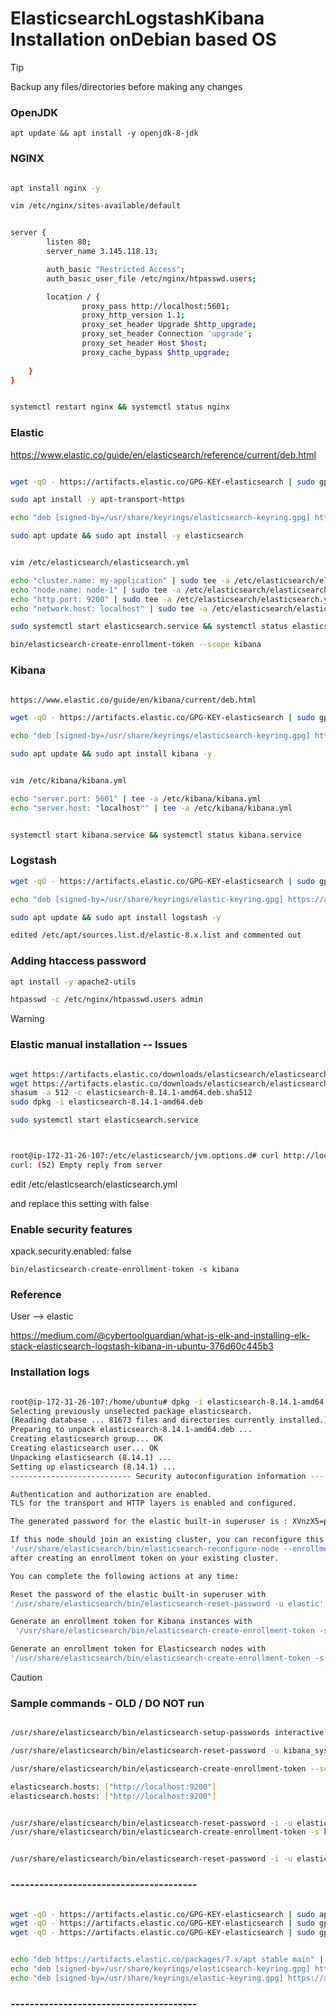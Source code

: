 

# ElasticsearchLogstashKibana Installation onDebian based OS


> [!TIP]
> 
> Backup any files/directories before making any changes



### OpenJDK

`apt update && apt install -y openjdk-8-jdk
`

### NGINX


``` bash

apt install nginx -y

vim /etc/nginx/sites-available/default


server {
        listen 80;
        server_name 3.145.118.13;

        auth_basic "Restricted Access";
        auth_basic_user_file /etc/nginx/htpasswd.users;

        location / {
                proxy_pass http://localhost:5601;
                proxy_http_version 1.1;
                proxy_set_header Upgrade $http_upgrade;
                proxy_set_header Connection 'upgrade';
                proxy_set_header Host $host;
                proxy_cache_bypass $http_upgrade;
                
    }
}


systemctl restart nginx && systemctl status nginx

```

### Elastic

https://www.elastic.co/guide/en/elasticsearch/reference/current/deb.html

``` bash

wget -qO - https://artifacts.elastic.co/GPG-KEY-elasticsearch | sudo gpg --dearmor -o /usr/share/keyrings/elasticsearch-keyring.gpg

sudo apt install -y apt-transport-https

echo "deb [signed-by=/usr/share/keyrings/elasticsearch-keyring.gpg] https://artifacts.elastic.co/packages/8.x/apt stable main" | sudo tee /etc/apt/sources.list.d/elastic-8.x.list

sudo apt update && sudo apt install -y elasticsearch


vim /etc/elasticsearch/elasticsearch.yml

echo "cluster.name: my-application" | sudo tee -a /etc/elasticsearch/elasticsearch.yml
echo "node.name: node-1" | sudo tee -a /etc/elasticsearch/elasticsearch.yml
echo "http.port: 9200" | sudo tee -a /etc/elasticsearch/elasticsearch.yml
echo "network.host: localhost" | sudo tee -a /etc/elasticsearch/elasticsearch.yml

sudo systemctl start elasticsearch.service && systemctl status elasticsearch.service

bin/elasticsearch-create-enrollment-token --scope kibana


```


### Kibana


``` bash

https://www.elastic.co/guide/en/kibana/current/deb.html

wget -qO - https://artifacts.elastic.co/GPG-KEY-elasticsearch | sudo gpg --dearmor -o /usr/share/keyrings/elasticsearch-keyring.gpg

echo "deb [signed-by=/usr/share/keyrings/elasticsearch-keyring.gpg] https://artifacts.elastic.co/packages/8.x/apt stable main" | sudo tee /etc/apt/sources.list.d/elastic-8.x.list

sudo apt update && sudo apt install kibana -y


vim /etc/kibana/kibana.yml

echo "server.port: 5601" | tee -a /etc/kibana/kibana.yml
echo "server.host: "localhost"" | tee -a /etc/kibana/kibana.yml


systemctl start kibana.service && systemctl status kibana.service


```



### Logstash


``` bash
wget -qO - https://artifacts.elastic.co/GPG-KEY-elasticsearch | sudo gpg --dearmor -o /usr/share/keyrings/elastic-keyring.gpg

echo "deb [signed-by=/usr/share/keyrings/elastic-keyring.gpg] https://artifacts.elastic.co/packages/8.x/apt stable main" | sudo tee -a /etc/apt/sources.list.d/elastic-8.x.list

sudo apt update && sudo apt install logstash -y

edited /etc/apt/sources.list.d/elastic-8.x.list and commented out 

```



### Adding htaccess password

``` bash
apt install -y apache2-utils

htpasswd -c /etc/nginx/htpasswd.users admin

```



> [!WARNING]
> 
> ### Elastic manual installation -- Issues
>
>
> ``` bash
> 
> wget https://artifacts.elastic.co/downloads/elasticsearch/elasticsearch-8.14.1-amd64.deb
> wget https://artifacts.elastic.co/downloads/elasticsearch/elasticsearch-8.14.1-amd64.deb.sha512
> shasum -a 512 -c elasticsearch-8.14.1-amd64.deb.sha512 
> sudo dpkg -i elasticsearch-8.14.1-amd64.deb
> 
> sudo systemctl start elasticsearch.service
> 
> 
> 
> root@ip-172-31-26-107:/etc/elasticsearch/jvm.options.d# curl http://localhost:9200
> curl: (52) Empty reply from server 
>
>
> ```
>
> edit /etc/elasticsearch/elasticsearch.yml
>
> and replace this setting with false
> ### Enable security features
> xpack.security.enabled: false
>
>
>
> `bin/elasticsearch-create-enrollment-token -s kibana`



### Reference

User --> elastic

https://medium.com/@cybertoolguardian/what-is-elk-and-installing-elk-stack-elasticsearch-logstash-kibana-in-ubuntu-376d60c445b3



### Installation logs

``` bash

root@ip-172-31-26-107:/home/ubuntu# dpkg -i elasticsearch-8.14.1-amd64.deb
Selecting previously unselected package elasticsearch.
(Reading database ... 81673 files and directories currently installed.)
Preparing to unpack elasticsearch-8.14.1-amd64.deb ...
Creating elasticsearch group... OK
Creating elasticsearch user... OK
Unpacking elasticsearch (8.14.1) ...
Setting up elasticsearch (8.14.1) ...
--------------------------- Security autoconfiguration information ------------------------------

Authentication and authorization are enabled.
TLS for the transport and HTTP layers is enabled and configured.

The generated password for the elastic built-in superuser is : XVnzX5=ppmzzjqghXu+3

If this node should join an existing cluster, you can reconfigure this with
'/usr/share/elasticsearch/bin/elasticsearch-reconfigure-node --enrollment-token <token-here>'
after creating an enrollment token on your existing cluster.

You can complete the following actions at any time:

Reset the password of the elastic built-in superuser with 
'/usr/share/elasticsearch/bin/elasticsearch-reset-password -u elastic'.

Generate an enrollment token for Kibana instances with 
 '/usr/share/elasticsearch/bin/elasticsearch-create-enrollment-token -s kibana'.

Generate an enrollment token for Elasticsearch nodes with 
'/usr/share/elasticsearch/bin/elasticsearch-create-enrollment-token -s node'.


```


> [!CAUTION]
> 
> ### Sample commands - OLD / DO NOT run 
> 
> ``` bash
>
> /usr/share/elasticsearch/bin/elasticsearch-setup-passwords interactive
>
> /usr/share/elasticsearch/bin/elasticsearch-reset-password -u kibana_system
>
> /usr/share/elasticsearch/bin/elasticsearch-create-enrollment-token --scope kibana
>
> elasticsearch.hosts: ["http://localhost:9200"]
> elasticsearch.hosts: ["http://localhost:9200"]
>
>
> /usr/share/elasticsearch/bin/elasticsearch-reset-password -i -u elastic --url https://localhost:9200
> /usr/share/elasticsearch/bin/elasticsearch-create-enrollment-token -s kibana --url http://localhost:9200
>
>
> /usr/share/elasticsearch/bin/elasticsearch-reset-password -i -u elastic --url http://localhost:9200
>
>
> ```
>


### ---------------------------------------


``` bash

wget -qO - https://artifacts.elastic.co/GPG-KEY-elasticsearch | sudo apt-key add -
wget -qO - https://artifacts.elastic.co/GPG-KEY-elasticsearch | sudo gpg --dearmor -o /usr/share/keyrings/elasticsearch-keyring.gpg
wget -qO - https://artifacts.elastic.co/GPG-KEY-elasticsearch | sudo gpg --dearmor -o /usr/share/keyrings/elastic-keyring.gpg


echo "deb https://artifacts.elastic.co/packages/7.x/apt stable main" | sudo tee /etc/apt/sources.list.d/elastic-7.x.list
echo "deb [signed-by=/usr/share/keyrings/elasticsearch-keyring.gpg] https://artifacts.elastic.co/packages/8.x/apt stable main" | sudo tee /etc/apt/sources.list.d/elastic-8.x.list
echo "deb [signed-by=/usr/share/keyrings/elastic-keyring.gpg] https://artifacts.elastic.co/packages/8.x/apt stable main" | sudo tee -a /etc/apt/sources.list.d/elastic-8.x.list

```


### ---------------------------------------













